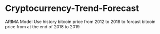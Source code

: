 # Cryptocurrency-Trend-Forecast
ARIMA Model
Use history bitcoin price from 2012 to 2018 to forcast bitcoin price from at the end of 2018 to 2019
